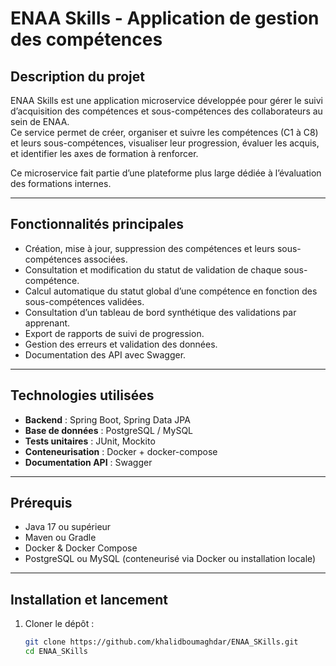 # ENAA Skills - Application de gestion des compétences

## Description du projet

ENAA Skills est une application microservice développée pour gérer le suivi d’acquisition des compétences et sous-compétences des collaborateurs au sein de ENAA.  
Ce service permet de créer, organiser et suivre les compétences (C1 à C8) et leurs sous-compétences, visualiser leur progression, évaluer les acquis, et identifier les axes de formation à renforcer.

Ce microservice fait partie d’une plateforme plus large dédiée à l’évaluation des formations internes.

---

## Fonctionnalités principales

- Création, mise à jour, suppression des compétences et leurs sous-compétences associées.
- Consultation et modification du statut de validation de chaque sous-compétence.
- Calcul automatique du statut global d’une compétence en fonction des sous-compétences validées.
- Consultation d’un tableau de bord synthétique des validations par apprenant.
- Export de rapports de suivi de progression.
- Gestion des erreurs et validation des données.
- Documentation des API avec Swagger.

---

## Technologies utilisées

- **Backend** : Spring Boot, Spring Data JPA  
- **Base de données** : PostgreSQL / MySQL  
- **Tests unitaires** : JUnit, Mockito  
- **Conteneurisation** : Docker + docker-compose  
- **Documentation API** : Swagger  

---

## Prérequis

- Java 17 ou supérieur
- Maven ou Gradle
- Docker & Docker Compose
- PostgreSQL ou MySQL (conteneurisé via Docker ou installation locale)

---

## Installation et lancement

1. Cloner le dépôt :  
   ```bash
   git clone https://github.com/khalidboumaghdar/ENAA_SKills.git
   cd ENAA_SKills

